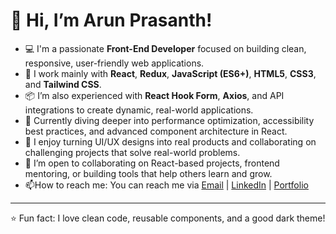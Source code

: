 # 👋 Hi, I’m Arun Prasanth!

- 💻 I'm a passionate **Front-End Developer** focused on building clean, responsive, user-friendly web applications.
- 🔧 I work mainly with **React**, **Redux**, **JavaScript (ES6+)**, **HTML5**, **CSS3**, and **Tailwind CSS**.  
- 📦 I’m also experienced with **React Hook Form**, **Axios**, and API integrations to create dynamic, real-world applications.
- 🌱 Currently diving deeper into performance optimization, accessibility best practices, and advanced component architecture in React.
- 🚀 I enjoy turning UI/UX designs into real products and collaborating on challenging projects that solve real-world problems.
- 🤝 I’m open to collaborating on React-based projects, frontend mentoring, or building tools that help others learn and grow.
- 📫How to reach me: You can reach me via <a href="mailto:arunprasanthm7@gmail.com" target="_blank">Email</a> |
<a href="https://www.linkedin.com/in/arunprasanthm/" target="_blank" rel="noopener noreferrer">LinkedIn</a> |
<a href="https://arunprasanth.vercel.app/" target="_blank" rel="noopener noreferrer">Portfolio</a>

---

⭐ Fun fact: I love clean code, reusable components, and a good dark theme!
